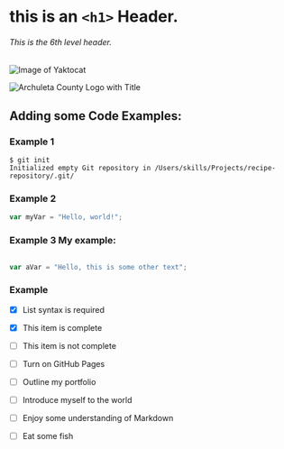 # this is an `<h1>` Header. 

###### This is the 6th level header. 
![Image of Yaktocat](https://octodex.github.com/images/yaktocat.png)


![Archuleta County Logo with Title](https://www.archuletacounty.org/ImageRepository/Document?documentID=3714)

## Adding some Code Examples: 

### Example 1

```
$ git init
Initialized empty Git repository in /Users/skills/Projects/recipe-repository/.git/
```
### Example 2

``` javascript
var myVar = "Hello, world!";
```

### Example 3 My example:

``` javascript

var aVar = "Hello, this is some other text";

```

### Example 

- [x] List syntax is required
- [x] This item is complete
- [ ] This item is not complete

- [ ] Turn on GitHub Pages
- [ ] Outline my portfolio
- [ ] Introduce myself to the world
- [ ] Enjoy some understanding of Markdown
- [ ] Eat some fish 

